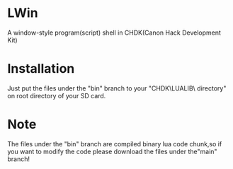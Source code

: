# LWin
A window-style program(script) shell in CHDK(Canon Hack Development Kit)

# Installation
Just put the files under the "bin" branch to your "CHDK\LUALIB\ directory" on root directory of your SD card.

# Note
The files under the "bin" branch are compiled binary lua code chunk,so if you want to modify the code please download the files under the"main" branch!
